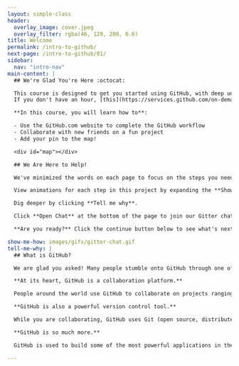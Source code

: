 ```yaml
---
layout: simple-class
header:
  overlay_image: cover.jpeg
  overlay_filter: rgba(46, 129, 200, 0.6)
title: Welcome
permalink: /intro-to-github/
next-page: /intro-to-github/01/
sidebar:
  nav: "intro-nav"
main-content: |
  ## We're Glad You're Here :octocat:

  This course is designed to get you started using GitHub, with deep understanding, in less than an hour.<br>
  If you don't have an hour, [this](https://services.github.com/on-demand/intro-to-github/14) video completes the course in 3 minutes.

  **In this course, you will learn how to**:

  - Use the GitHub.com website to complete the GitHub workflow
  - Collaborate with new friends on a fun project
  - Add your pin to the map!

  <div id="map"></div>

  ## We Are Here to Help!

  We've minimized the words on each page to focus on the steps you need to take, but we've hidden additional information in the panes below.

  View animations for each step in this project by expanding the **Show me how** pane.

  Dig deeper by clicking **Tell me why**.

  Click **Open Chat** at the bottom of the page to join our Gitter chat room. GitHub trainers stop by regularly to answer your questions and help you get un-stuck.

  **Are you ready?** Click the continue button below to see what's next.

show-me-how: images/gifs/gitter-chat.gif
tell-me-why: |
  ## What is GitHub?

  We are glad you asked! Many people stumble onto GitHub through one of the millions of Open Source projects it holds or because their employer or professor is using it. Why do these projects use GitHub?

  **At its heart, GitHub is a collaboration platform.**

  People around the world use GitHub to collaborate on projects ranging from software to policy documents and cookbooks. You can share your projects with the world and invite your friends to help, or you can keep your projects private and still have easy access wherever you are.

  **GitHub is also a powerful version control tool.**

  While you are collaborating, GitHub uses Git (open source, distributed version control software) to keep track of every change made to your project.

  **GitHub is so much more.**

  GitHub is used to build some of the most powerful applications in the world. It can do a lot of really cool things, but this class is going to focus on getting you started with the basics. We will dig in to the rest later!

---
```

